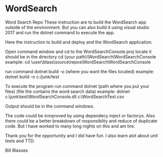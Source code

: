 # WordSearch
Word Search Repo 
These instruction are to build the WordSearch app outside of the environment. But you can also build it using visual studio 2017 and run the dotnet command to execute the app.

Here the instruction to build and deploy and the WordSearch application.

Open command window and cd to the WordSearchConsole.proj locate it should be in the directory
 cd (your path)\WordSearch\WordSearchConsole
 example:
 cd \user\blass\source\repos\WordSearch\WordSearchConsole
 
 run command dotnet build -o (where you want the files located)
 example:
 dotnet build -o c:/junk/test
 
 To execute the program run command dotnet (path where you put your files) (file the contains the word search data)
 example:
 dotnet c:\junk\test\WordSearchConsole.dll c:\WordSearchText.csv
 
 Output should be in the command windows.
 
 
 The code could be inmproved by using dependecy inject or factorys. Also there could be a better breakdown of responsiblity and reduce of duplicate code. But I have worked to many long nights on this and am tire.
 
 Thank you for the opportunity and I did have fun. I also learn alot about unit tests and TTD.
 
 Bill Blasses
